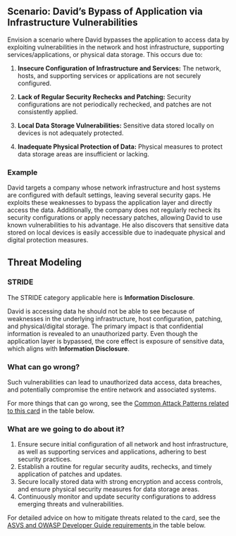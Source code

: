 ## Scenario: David’s Bypass of Application via Infrastructure Vulnerabilities

Envision a scenario where David bypasses the application to access data by exploiting vulnerabilities in the network and host infrastructure, supporting services/applications, or physical data storage. This occurs due to:

1. **Insecure Configuration of Infrastructure and Services:** The network, hosts, and supporting services or applications are not securely configured.

2. **Lack of Regular Security Rechecks and Patching:** Security configurations are not periodically rechecked, and patches are not consistently applied.

3. **Local Data Storage Vulnerabilities:** Sensitive data stored locally on devices is not adequately protected.

4. **Inadequate Physical Protection of Data:** Physical measures to protect data storage areas are insufficient or lacking.

### Example

David targets a company whose network infrastructure and host systems are configured with default settings, leaving several security gaps. He exploits these weaknesses to bypass the application layer and directly access the data. Additionally, the company does not regularly recheck its security configurations or apply necessary patches, allowing David to use known vulnerabilities to his advantage. He also discovers that sensitive data stored on local devices is easily accessible due to inadequate physical and digital protection measures.

## Threat Modeling

### STRIDE

The STRIDE category applicable here is **Information Disclosure**.

David is accessing data he should not be able to see because of weaknesses in the underlying infrastructure, host configuration, patching, and physical/digital storage.
The primary impact is that confidential information is revealed to an unauthorized party.
Even though the application layer is bypassed, the core effect is exposure of sensitive data, which aligns with **Information Disclosure**.

### What can go wrong?

Such vulnerabilities can lead to unauthorized data access, data breaches, and potentially compromise the entire network and associated systems.

For more things that can go wrong, see the [Common Attack Patterns related to this card](#mapping 'Common Attack Patterns related to this card [internal]') in the table below.

### What are we going to do about it?

1. Ensure secure initial configuration of all network and host infrastructure, as well as supporting services and applications, adhering to best security practices.
2. Establish a routine for regular security audits, rechecks, and timely application of patches and updates.
3. Secure locally stored data with strong encryption and access controls, and ensure physical security measures for data storage areas.
4. Continuously monitor and update security configurations to address emerging threats and vulnerabilities.

For detailed advice on how to mitigate threats related to the card, see the [ASVS and OWASP Developer Guide requirements ](#mapping 'ASVS and OWASP Developer Guide requirements [internal]') in the table below.
